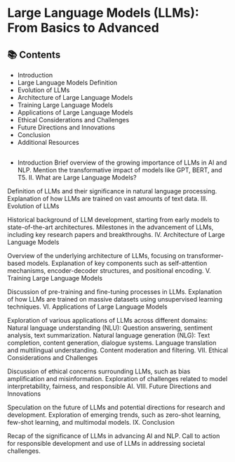 # Large Language Models (LLMs): From Basics to Advanced

## 📚 Contents
 - Introduction
 - Large Language Models Definition
 - Evolution of LLMs
 - Architecture of Large Language Models
 - Training Large Language Models
 - Applications of Large Language Models
 - Ethical Considerations and Challenges
 - Future Directions and Innovations
 - Conclusion
 - Additional Resources

## 
- Introduction
Brief overview of the growing importance of LLMs in AI and NLP.
Mention the transformative impact of models like GPT, BERT, and T5.
II. What are Large Language Models?

Definition of LLMs and their significance in natural language processing.
Explanation of how LLMs are trained on vast amounts of text data.
III. Evolution of LLMs

Historical background of LLM development, starting from early models to state-of-the-art architectures.
Milestones in the advancement of LLMs, including key research papers and breakthroughs.
IV. Architecture of Large Language Models

Overview of the underlying architecture of LLMs, focusing on transformer-based models.
Explanation of key components such as self-attention mechanisms, encoder-decoder structures, and positional encoding.
V. Training Large Language Models

Discussion of pre-training and fine-tuning processes in LLMs.
Explanation of how LLMs are trained on massive datasets using unsupervised learning techniques.
VI. Applications of Large Language Models

Exploration of various applications of LLMs across different domains:
Natural language understanding (NLU): Question answering, sentiment analysis, text summarization.
Natural language generation (NLG): Text completion, content generation, dialogue systems.
Language translation and multilingual understanding.
Content moderation and filtering.
VII. Ethical Considerations and Challenges

Discussion of ethical concerns surrounding LLMs, such as bias amplification and misinformation.
Exploration of challenges related to model interpretability, fairness, and responsible AI.
VIII. Future Directions and Innovations

Speculation on the future of LLMs and potential directions for research and development.
Exploration of emerging trends, such as zero-shot learning, few-shot learning, and multimodal models.
IX. Conclusion

Recap of the significance of LLMs in advancing AI and NLP.
Call to action for responsible development and use of LLMs in addressing societal challenges.

